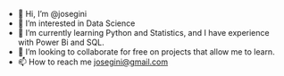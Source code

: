 - 👋 Hi, I’m @josegini
- 👀 I’m interested in Data Science
- 🌱 I’m currently learning Python and Statistics, and I have experience with Power Bi and SQL.
- 💞️ I’m looking to collaborate for free on projects that allow me to learn.
- 📫 How to reach me josegini@gmail.com

  
<!---
josegini/josegini is a ✨ special ✨ repository because its `README.md` (this file) appears on your GitHub profile.
You can click the Preview link to take a look at your changes.
--->

